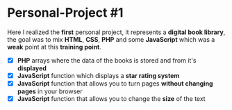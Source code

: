 # Personal-Project #1

Here I realized the **first** personal project, it represents a **digital book library**, the goal was to mix **HTML**, **CSS**, **PHP** and some **JavaScript** which was a **weak** point at this **training point**.

- [x] **PHP** arrays where the data of the books is stored and from it's **displayed**
- [x] **JavaScript** function which displays a **star rating system**
- [x] **JavaScript** function that allows you to turn pages **without changing pages** in your browser
- [x] **JavaScript** function that allows you to change the **size** of the text
